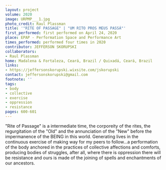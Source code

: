 ```yaml
---
layout: project
volume: 2020
image: URPMP___1.jpg
photo_credit: Raul Plassman
title: '"RITE OF PASSAGE" | "UM RITO PROS MEUS PASSÁ"'
first_performed: first performed on April 24, 2020
place: EPAP - Performation Space and Performance Art
times_performed: performed four times in 2020
contributor: JEFFERSON SKORUPSKI
collaborators:
- Raul Plassman
home: Madalena & Fortaleza, Ceará, Brazil / Quixadá, Ceará, Brazil
links:
- https://jeffersonskorupski.wixsite.com/jskorupski
contact: jeffersonskorupski@gmail.com
footnote: ''
tags:
- body
- collective
- exercise
- oppression
- resistance
pages: 600-601
---
```



"Rite of Passage" is a intermediate time, the corporeity of the rites, the regurgitation of the "Old" and the annunciation of the "New" before the impermanence of the BEING in this world. Generating lives in the continuous exercise of making way for my peers to follow...a performation of the body anchored in the practices of collective affections and comforts, producing bodies of struggles, after all, where there is oppression there will be resistance and ours is made of the joining of spells and enchantments of our ancestors.
